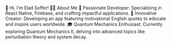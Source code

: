 👋 Hi, I'm Elad Soffer!
👨‍💻 About Me
🌟 Passionate Developer: Specializing in React Native, Firebase, and crafting impactful applications.
🚀 Innovative Creator: Developing an app featuring motivational English quotes to educate and inspire users worldwide.
🎓 Quantum Mechanics Enthusiast: Currently exploring Quantum Mechanics II, delving into advanced topics like perturbation theory and system decay.
